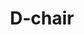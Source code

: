---
layout: post
title: D-chair
description: A plywood chair, designed to be mass produced and assembled with only a rubber mallet
img: 
---